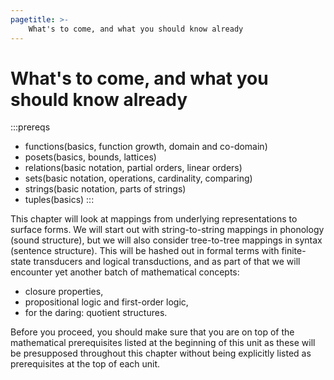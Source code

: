 ```yaml
---
pagetitle: >-
    What's to come, and what you should know already
---
```


# What's to come, and what you should know already

:::prereqs
- functions(basics, function growth, domain and co-domain)
- posets(basics, bounds, lattices)
- relations(basic notation, partial orders, linear orders)
- sets(basic notation, operations, cardinality, comparing)
- strings(basic notation, parts of strings)
- tuples(basics)
:::

This chapter will look at mappings from underlying representations to surface forms.
We will start out with string-to-string mappings in phonology (sound structure), but we will also consider tree-to-tree mappings in syntax (sentence structure).
This will be hashed out in formal terms with finite-state transducers and logical transductions, and as part of that we will encounter yet another batch of mathematical concepts:

- closure properties,
- propositional logic and first-order logic,
- for the daring: quotient structures.

Before you proceed, you should make sure that you are on top of the mathematical prerequisites listed at the beginning of this unit as these will be presupposed throughout this chapter without being explicitly listed as prerequisites at the top of each unit.
